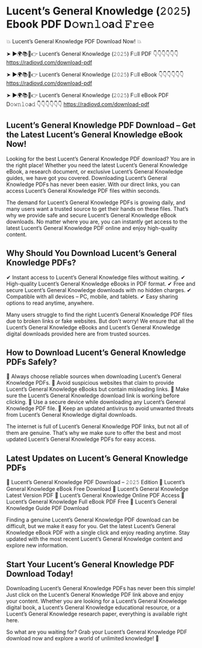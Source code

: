 # Lucent’s General Knowledge (𝟸𝟶𝟸𝟻) Ebook PDF D𝚘𝚠𝚗𝚕𝚘a𝚍 𝙵𝚛𝚎𝚎

💥 Lucent’s General Knowledge PDF Download Now! 💥

➤ ►🌍📚📱👉 Lucent’s General Knowledge (𝟸𝟶𝟸𝟻) F𝚞ll PDF 👇👇👇👇👇👇
https://radiovd.com/download-pdf

➤ ►🌍📚📱👉 Lucent’s General Knowledge (𝟸𝟶𝟸𝟻) F𝚞ll eBook 👇👇👇👇👇👇
https://radiovd.com/download-pdf

➤ ►🌍📚📱👉 Lucent’s General Knowledge (𝟸𝟶𝟸𝟻) F𝚞ll eBook PDF D𝚘𝚠𝚗𝚕𝚘a𝚍 👇👇👇👇👇👇
https://radiovd.com/download-pdf

## Lucent’s General Knowledge PDF Download – Get the Latest Lucent’s General Knowledge eBook Now!

Looking for the best Lucent’s General Knowledge PDF download? You are in the right place! Whether you need the latest Lucent’s General Knowledge eBook, a research document, or exclusive Lucent’s General Knowledge guides, we have got you covered. Downloading Lucent’s General Knowledge PDFs has never been easier. With our direct links, you can access Lucent’s General Knowledge PDF files within seconds.

The demand for Lucent’s General Knowledge PDFs is growing daily, and many users want a trusted source to get their hands on these files. That’s why we provide safe and secure Lucent’s General Knowledge eBook downloads. No matter where you are, you can instantly get access to the latest Lucent’s General Knowledge PDF online and enjoy high-quality content.

## Why Should You Download Lucent’s General Knowledge PDFs?

✔ Instant access to Lucent’s General Knowledge files without waiting.
✔ High-quality Lucent’s General Knowledge eBooks in PDF format.
✔ Free and secure Lucent’s General Knowledge downloads with no hidden charges.
✔ Compatible with all devices – PC, mobile, and tablets.
✔ Easy sharing options to read anytime, anywhere.

Many users struggle to find the right Lucent’s General Knowledge PDF files due to broken links or fake websites. But don’t worry! We ensure that all the Lucent’s General Knowledge eBooks and Lucent’s General Knowledge digital downloads provided here are from trusted sources.

## How to Download Lucent’s General Knowledge PDFs Safely?

📌 Always choose reliable sources when downloading Lucent’s General Knowledge PDFs.
📌 Avoid suspicious websites that claim to provide Lucent’s General Knowledge eBooks but contain misleading links.
📌 Make sure the Lucent’s General Knowledge download link is working before clicking.
📌 Use a secure device while downloading any Lucent’s General Knowledge PDF file.
📌 Keep an updated antivirus to avoid unwanted threats from Lucent’s General Knowledge digital downloads.

The internet is full of Lucent’s General Knowledge PDF links, but not all of them are genuine. That’s why we make sure to offer the best and most updated Lucent’s General Knowledge PDFs for easy access.

## Latest Updates on Lucent’s General Knowledge PDFs

🔹 Lucent’s General Knowledge PDF Download – 𝟸𝟶𝟸𝟻 Edition
🔹 Lucent’s General Knowledge eBook Free Download
🔹 Lucent’s General Knowledge Latest Version PDF
🔹 Lucent’s General Knowledge Online PDF Access
🔹 Lucent’s General Knowledge Full eBook PDF Free
🔹 Lucent’s General Knowledge Guide PDF Download

Finding a genuine Lucent’s General Knowledge PDF download can be difficult, but we make it easy for you. Get the latest Lucent’s General Knowledge eBook PDF with a single click and enjoy reading anytime. Stay updated with the most recent Lucent’s General Knowledge content and explore new information.

## Start Your Lucent’s General Knowledge PDF Download Today!

Downloading Lucent’s General Knowledge PDFs has never been this simple! Just click on the Lucent’s General Knowledge PDF link above and enjoy your content. Whether you are looking for a Lucent’s General Knowledge digital book, a Lucent’s General Knowledge educational resource, or a Lucent’s General Knowledge research paper, everything is available right here.

So what are you waiting for? Grab your Lucent’s General Knowledge PDF download now and explore a world of unlimited knowledge! 🚀